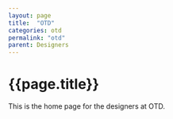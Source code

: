```yaml
---
layout: page
title:  "OTD"
categories: otd
permalink: "otd"
parent: Designers
---
```

# {{page.title}}

This is the home page for the designers at OTD.
